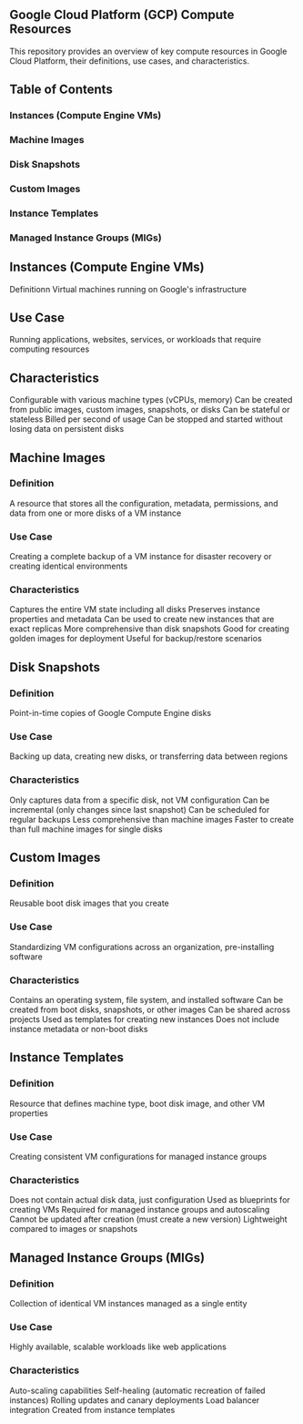## Google Cloud Platform (GCP) Compute Resources
This repository provides an overview of key compute resources in Google Cloud Platform, their definitions, use cases, and characteristics.

## Table of Contents
### Instances (Compute Engine VMs)
### Machine Images
### Disk Snapshots
### Custom Images
### Instance Templates
### Managed Instance Groups (MIGs)


## Instances (Compute Engine VMs)
Definitionn Virtual machines running on Google's infrastructure

## Use Case
Running applications, websites, services, or workloads that require computing resources

## Characteristics
Configurable with various machine types (vCPUs, memory)
Can be created from public images, custom images, snapshots, or disks
Can be stateful or stateless
Billed per second of usage
Can be stopped and started without losing data on persistent disks


## Machine Images
### Definition
A resource that stores all the configuration, metadata, permissions, and data from one or more disks of a VM instance

### Use Case
Creating a complete backup of a VM instance for disaster recovery or creating identical environments

### Characteristics
Captures the entire VM state including all disks
Preserves instance properties and metadata
Can be used to create new instances that are exact replicas
More comprehensive than disk snapshots
Good for creating golden images for deployment
Useful for backup/restore scenarios

## Disk Snapshots
### Definition
Point-in-time copies of Google Compute Engine disks

### Use Case
Backing up data, creating new disks, or transferring data between regions

### Characteristics
Only captures data from a specific disk, not VM configuration
Can be incremental (only changes since last snapshot)
Can be scheduled for regular backups
Less comprehensive than machine images
Faster to create than full machine images for single disks

## Custom Images
### Definition
Reusable boot disk images that you create

### Use Case
Standardizing VM configurations across an organization, pre-installing software

### Characteristics
Contains an operating system, file system, and installed software
Can be created from boot disks, snapshots, or other images
Can be shared across projects
Used as templates for creating new instances
Does not include instance metadata or non-boot disks

## Instance Templates
### Definition
Resource that defines machine type, boot disk image, and other VM properties

### Use Case
Creating consistent VM configurations for managed instance groups

### Characteristics
Does not contain actual disk data, just configuration
Used as blueprints for creating VMs
Required for managed instance groups and autoscaling
Cannot be updated after creation (must create a new version)
Lightweight compared to images or snapshots

## Managed Instance Groups (MIGs)
### Definition
Collection of identical VM instances managed as a single entity

### Use Case
Highly available, scalable workloads like web applications

### Characteristics
Auto-scaling capabilities
Self-healing (automatic recreation of failed instances)
Rolling updates and canary deployments
Load balancer integration
Created from instance templates
